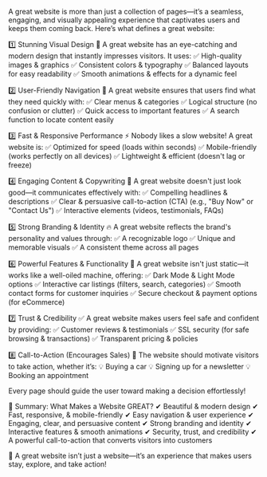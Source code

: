 A great website is more than just a collection of pages—it’s a seamless, engaging, and visually appealing experience that captivates users and keeps them coming back. Here’s what defines a great website:

1️⃣ Stunning Visual Design 🎨
A great website has an eye-catching and modern design that instantly impresses visitors. It uses:
✅ High-quality images & graphics
✅ Consistent colors & typography
✅ Balanced layouts for easy readability
✅ Smooth animations & effects for a dynamic feel

2️⃣ User-Friendly Navigation 🧭
A great website ensures that users find what they need quickly with:
✅ Clear menus & categories
✅ Logical structure (no confusion or clutter)
✅ Quick access to important features
✅ A search function to locate content easily

3️⃣ Fast & Responsive Performance ⚡
Nobody likes a slow website! A great website is:
✅ Optimized for speed (loads within seconds)
✅ Mobile-friendly (works perfectly on all devices)
✅ Lightweight & efficient (doesn't lag or freeze)

4️⃣ Engaging Content & Copywriting 📝
A great website doesn't just look good—it communicates effectively with:
✅ Compelling headlines & descriptions
✅ Clear & persuasive call-to-action (CTA) (e.g., "Buy Now" or "Contact Us")
✅ Interactive elements (videos, testimonials, FAQs)

5️⃣ Strong Branding & Identity 🔥
A great website reflects the brand's personality and values through:
✅ A recognizable logo
✅ Unique and memorable visuals
✅ A consistent theme across all pages

6️⃣ Powerful Features & Functionality 🚀
A great website isn't just static—it works like a well-oiled machine, offering:
✅ Dark Mode & Light Mode options
✅ Interactive car listings (filters, search, categories)
✅ Smooth contact forms for customer inquiries
✅ Secure checkout & payment options (for eCommerce)

7️⃣ Trust & Credibility ✅
A great website makes users feel safe and confident by providing:
✅ Customer reviews & testimonials
✅ SSL security (for safe browsing & transactions)
✅ Transparent pricing & policies

8️⃣ Call-to-Action (Encourages Sales) 🛒
The website should motivate visitors to take action, whether it’s:
💡 Buying a car
💡 Signing up for a newsletter
💡 Booking an appointment

Every page should guide the user toward making a decision effortlessly!

🌟 Summary: What Makes a Website GREAT?
✔ Beautiful & modern design
✔ Fast, responsive, & mobile-friendly
✔ Easy navigation & user experience
✔ Engaging, clear, and persuasive content
✔ Strong branding and identity
✔ Interactive features & smooth animations
✔ Security, trust, and credibility
✔ A powerful call-to-action that converts visitors into customers

💎 A great website isn’t just a website—it’s an experience that makes users stay, explore, and take action!


